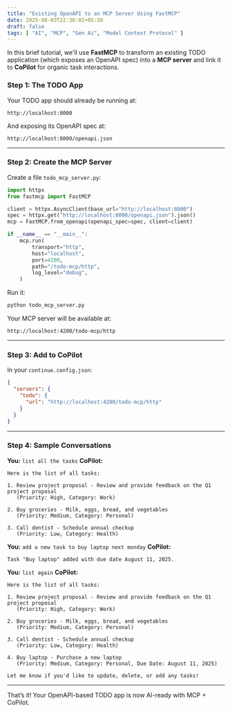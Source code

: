 ```yaml
---
title: "Existing OpenAPI to an MCP Server Using FastMCP"
date: 2025-08-03T22:38:01+05:30
draft: false
tags: [ "AI", "MCP", "Gen Ai", "Model Context Protocol" ]
---
```


In this brief tutorial, we'll use **FastMCP** to transform an existing TODO application (which exposes an OpenAPI spec) into a **MCP server** and link it to **CoPilot** for organic task interactions.

### Step 1: The TODO App

Your TODO app should already be running at:

```
http://localhost:8000
```

And exposing its OpenAPI spec at:

```
http://localhost:8000/openapi.json
```

------

###  Step 2: Create the MCP Server

Create a file `todo_mcp_server.py`:

```python
import httpx
from fastmcp import FastMCP

client = httpx.AsyncClient(base_url="http://localhost:8000")
spec = httpx.get("http://localhost:8000/openapi.json").json()
mcp = FastMCP.from_openapi(openapi_spec=spec, client=client)

if __name__ == "__main__":
    mcp.run(
        transport="http",
        host="localhost",
        port=4200,
        path="/todo-mcp/http",
        log_level="debug",
    )
```

Run it:

```bash
python todo_mcp_server.py
```

Your MCP server will be available at:

```
http://localhost:4200/todo-mcp/http
```

------

###  Step 3: Add to CoPilot

In your `continue.config.json`:

```json
{
  "servers": {
    "todo": {
      "url": "http://localhost:4200/todo-mcp/http"
    }
  }
}
```

------

###  Step 4: Sample Conversations

**You:** `list all the tasks`
 **CoPilot:**

```
Here is the list of all tasks:

1. Review project proposal - Review and provide feedback on the Q1 project proposal  
   (Priority: High, Category: Work)

2. Buy groceries - Milk, eggs, bread, and vegetables  
   (Priority: Medium, Category: Personal)

3. Call dentist - Schedule annual checkup  
   (Priority: Low, Category: Health)
```

**You:** `add a new task to buy laptop next monday`
 **CoPilot:**

```
Task "Buy laptop" added with due date August 11, 2025.
```

**You:** `list again`
 **CoPilot:**

```
Here is the list of all tasks:

1. Review project proposal - Review and provide feedback on the Q1 project proposal  
   (Priority: High, Category: Work)

2. Buy groceries - Milk, eggs, bread, and vegetables  
   (Priority: Medium, Category: Personal)

3. Call dentist - Schedule annual checkup  
   (Priority: Low, Category: Health)

4. Buy laptop - Purchase a new laptop  
   (Priority: Medium, Category: Personal, Due Date: August 11, 2025)

Let me know if you'd like to update, delete, or add any tasks!
```

------

That’s it! Your OpenAPI-based TODO app is now AI-ready with MCP + CoPilot.
